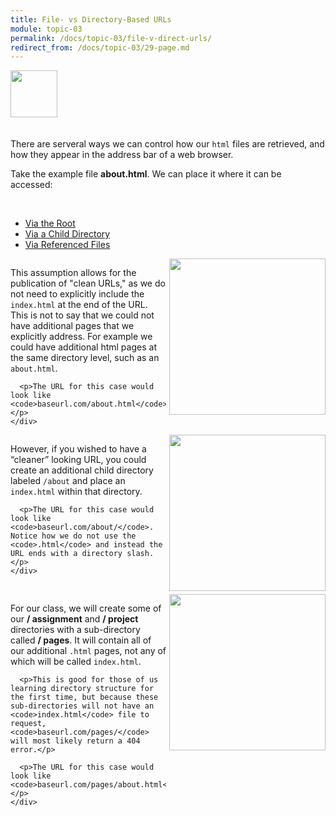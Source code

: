 ```yaml
---
title: File- vs Directory-Based URLs
module: topic-03
permalink: /docs/topic-03/file-v-direct-urls/
redirect_from: /docs/topic-03/29-page.md
---
```


<img src="./../../../img/arrow-divider.svg" style="width: 75px; border: none; margin: 0px 0 20px 0" />

There are serveral ways we can control how our `html` files are retrieved, and how they appear in the address bar of a web browser.

Take the example file **about.html**. We can place it where it can be accessed:

<br />

<ul class="nav nav-tabs">
  <li class="active"><a href="#step1" data-toggle="tab">Via the Root</a></li>
  <li><a href="#step2" data-toggle="tab">Via a Child Directory</a></li>
  <li><a href="#step3" data-toggle="tab">Via Referenced Files</a></li>
</ul>
<div id="myTabContent" class="tab-content">
  <div class="tab-pane fade active in" id="step1">
    <div style="display: inline-block; width: 100%;">
      <img src="../img/directory-about-root.jpg" style="float: right; width: 250px; margin: 0 0 5px 5px; border: none" />
      <p>This assumption allows for the publication of "clean URLs," as we do not need to explicitly include the <code>index.html</code> at the end of the URL. This is not to say that we could not have additional pages that we explicitly address. For example we could have additional html pages at the same directory level, such as an <code>about.html</code>.</p>

      <p>The URL for this case would look like <code>baseurl.com/about.html</code>.</p>
    </div>
  </div>
  <div class="tab-pane fade" id="step2">
    <div style="display: inline-block; width: 100%;">
      <img src="../img/directory-about-folder.jpg" style="float: right; width: 250px; margin: 0 0 5px 5px; border: none" />
      <p>However, if you wished to have a “cleaner” looking URL, you could create an additional child directory labeled <code>/about</code> and place an <code>index.html</code> within that directory. </p>

      <p>The URL for this case would look like <code>baseurl.com/about/</code>. Notice how we do not use the <code>.html</code> and instead the URL ends with a directory slash.</p>
    </div>
  </div>
  <div class="tab-pane fade" id="step3">
    <div style="display: inline-block; width: 100%;">
      <img src="../img/directory-about-pages.jpg" style="float: right; width: 250px; margin: 0 0 5px 5px; border: none" />
      <p>For our class, we will create some of our <b>/ assignment</b> and <b>/ project</b> directories with a sub-directory called <b>/ pages</b>. It will contain all of our additional <code>.html</code> pages, not any of which will be called <code>index.html</code>.</p>

      <p>This is good for those of us learning directory structure for the first time, but because these sub-directories will not have an <code>index.html</code> file to request, <code>baseurl.com/pages/</code> will most likely return a 404 error.</p>

      <p>The URL for this case would look like <code>baseurl.com/pages/about.html</code>.</p>
    </div>
  </div>
</div>
